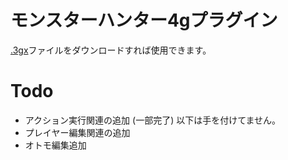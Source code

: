 # モンスターハンター4gプラグイン

<a href='/MonsterHunter4G-Plugin.3gx'>.3gx</a>ファイルをダウンロードすれば使用できます。

# Todo
- アクション実行関連の追加 (一部完了)
以下は手を付けてません。
- プレイヤー編集関連の追加
- オトモ編集追加